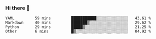 ### Hi there 👋

<!--
**yeya24/yeya24** is a ✨ _special_ ✨ repository because its `README.md` (this file) appears on your GitHub profile.

Here are some ideas to get you started:

- 🔭 I’m currently working on ...
- 🌱 I’m currently learning ...
- 👯 I’m looking to collaborate on ...
- 🤔 I’m looking for help with ...
- 💬 Ask me about ...
- 📫 How to reach me: ...
- 😄 Pronouns: ...
- ⚡ Fun fact: ...
-->

<!--START_SECTION:waka-->

```text
YAML         59 mins         ███████████░░░░░░░░░░░░░░   43.61 %
Markdown     40 mins         ███████▒░░░░░░░░░░░░░░░░░   29.62 %
Python       29 mins         █████▒░░░░░░░░░░░░░░░░░░░   21.25 %
Other        6 mins          █▒░░░░░░░░░░░░░░░░░░░░░░░   04.92 %
```

<!--END_SECTION:waka-->
